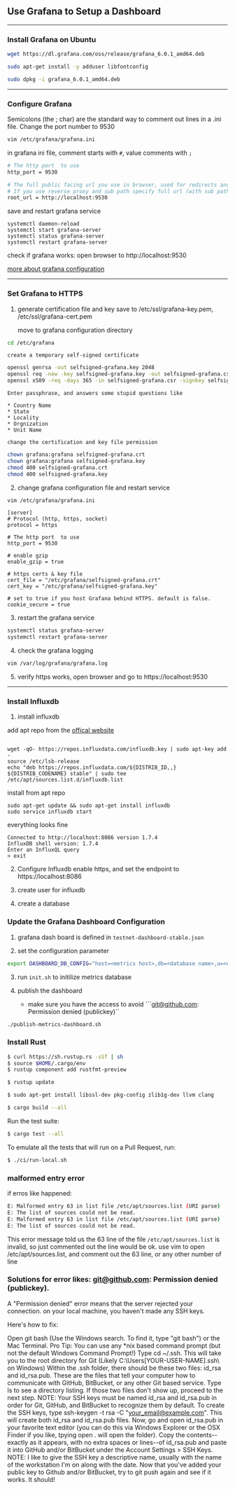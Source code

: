 
## Use Grafana to Setup a Dashboard

* * *

### Install Grafana on Ubuntu

```bash
wget https://dl.grafana.com/oss/release/grafana_6.0.1_amd64.deb 

sudo apt-get install -y adduser libfontconfig

sudo dpkg -i grafana_6.0.1_amd64.deb 
```

* * *

### Configure Grafana

Semicolons (the ; char) are the standard way to comment out lines in a .ini file.
Change the port number to 9530

```bash
vim /etc/grafana/grafana.ini

```
in grafana ini file, comment starts with ```#```, value comments with ```;```

```bash
# The http port  to use
http_port = 9530

# The full public facing url you use in browser, used for redirects and emails
# If you use reverse proxy and sub path specify full url (with sub path)
root_url = http://localhost:9530

```
save and restart grafana service

```
systemctl daemon-reload
systemctl start grafana-server
systemctl status grafana-server
systemctl restart grafana-server
```
check if grafana works: open browser to http://localhost:9530

[more about grafana configuration](http://docs.grafana.org/installation/configuration/)

* * *

### Set Grafana to HTTPS

1. generate certification file and key save to /etc/ssl/grafana-key.pem, /etc/ssl/grafana-cert.pem

    move to grafana configuration directory
```bash
cd /etc/grafana
```
    create a temporary self-signed certificate

```bash
openssl genrsa -out selfsigned-grafana.key 2048
openssl req -new -key selfsigned-grafana.key -out selfsigned-grafana.csr
openssl x509 -req -days 365 -in selfsigned-grafana.csr -signkey selfsigned-grafana.key -out selfsigned-grafana.crt
```

    Enter passphrase, and answers some stupid questions like 

    * Country Name
    * State
    * Locality
    * Orgnization 
    * Unit Name 

    change the certification and key file permission
```bash
chown grafana:grafana selfsigned-grafana.crt
chown grafana:grafana selfsigned-grafana.key
chmod 400 selfsigned-grafana.crt 
chmod 400 selfsigned-grafana.key
```

2. change grafana configuration file and restart service

```bash
vim /etc/grafana/grafana.ini
```

```shell
[server]
# Protocol (http, https, socket)
protocol = https

# The http port  to use
http_port = 9530

# enable gzip
enable_gzip = true

# https certs & key file
cert_file = "/etc/grafana/selfsigned-grafana.crt"
cert_key = "/etc/grafana/selfsigned-grafana.key"

# set to true if you host Grafana behind HTTPS. default is false.
cookie_secure = true

```

3. restart the grafana service 

```bash
systemctl status grafana-server
systemctl restart grafana-server
```

4. check the grafana logging
```bash
vim /var/log/grafana/grafana.log
```
5. verify https works, open browser and go to https://localhost:9530


* * *



### Install Influxdb


1. install influxdb

add apt repo from the [offical website](https://docs.influxdata.com/influxdb/v1.7/introduction/installation/)
```

wget -qO- https://repos.influxdata.com/influxdb.key | sudo apt-key add -
source /etc/lsb-release
echo "deb https://repos.influxdata.com/${DISTRIB_ID,,} ${DISTRIB_CODENAME} stable" | sudo tee /etc/apt/sources.list.d/influxdb.list

```

install from apt repo

```
sudo apt-get update && sudo apt-get install influxdb
sudo service influxdb start
```
everything looks fine 

```
Connected to http://localhost:8086 version 1.7.4
InfluxDB shell version: 1.7.4
Enter an InfluxQL query
> exit
```


2. Configure Influxdb
enable https, and set the endpoint to https://localhost:8086

3. create user for influxdb

4. create a database



### Update the Grafana Dashboard Configuration

1. grafana dash board is defined in ```testnet-dashboard-stable.json```

2. set the configuration parameter 

```bash
export DASHBOARD_DB_CONFIG="host=<metrics host>,db=<database name>,u=<username>,p=<password>"
```
3. run ```init.sh``` to initilize metrics database

4. publish the dashboard

    * make sure you have the access to avoid ```git@github.com: Permission denied (publickey)``
```bash
./publish-metrics-dashboard.sh
```

### Install Rust
```bash
$ curl https://sh.rustup.rs -sSf | sh
$ source $HOME/.cargo/env
$ rustup component add rustfmt-preview
```
```bash
$ rustup update
```
```bash
$ sudo apt-get install libssl-dev pkg-config zlib1g-dev llvm clang
```
```bash
$ cargo build --all
```
Run the test suite:

```bash
$ cargo test --all
```

To emulate all the tests that will run on a Pull Request, run:

```bash
$ ./ci/run-local.sh
```

### malformed entry error

if erros like happened:
```bash
E: Malformed entry 63 in list file /etc/apt/sources.list (URI parse)
E: The list of sources could not be read.
E: Malformed entry 63 in list file /etc/apt/sources.list (URI parse)
E: The list of sources could not be read.
```
This error message told us the 63 line of the file ```/etc/apt/sources.list``` is invalid, so just commented out the line would be ok. 
use vim to open /etc/apt/sources.list, and comment out the 63 line, or any other number of line


### Solutions for error likes: git@github.com: Permission denied (publickey).

A "Permission denied" error means that the server rejected your connection. on your local machine, you haven't made any SSH keys.

Here's how to fix:

Open git bash (Use the Windows search. To find it, type "git bash") or the Mac Terminal. Pro Tip: You can use any *nix based command prompt (but not the default Windows Command Prompt!)
Type cd ~/.ssh. This will take you to the root directory for Git (Likely C:\Users\[YOUR-USER-NAME]\.ssh\ on Windows)
Within the .ssh folder, there should be these two files: id_rsa and id_rsa.pub. These are the files that tell your computer how to communicate with GitHub, BitBucket, or any other Git based service. Type ls to see a directory listing. If those two files don't show up, proceed to the next step. NOTE: Your SSH keys must be named id_rsa and id_rsa.pub in order for Git, GitHub, and BitBucket to recognize them by default.
To create the SSH keys, type ssh-keygen -t rsa -C "your_email@example.com". This will create both id_rsa and id_rsa.pub files.
Now, go and open id_rsa.pub in your favorite text editor (you can do this via Windows Explorer or the OSX Finder if you like, tpying open . will open the folder).
Copy the contents--exactly as it appears, with no extra spaces or lines--of id_rsa.pub and paste it into GitHub and/or BitBucket under the Account Settings > SSH Keys. NOTE: I like to give the SSH key a descriptive name, usually with the name of the workstation I'm on along with the date.
Now that you've added your public key to Github and/or BitBucket, try to git push again and see if it works. It should!
